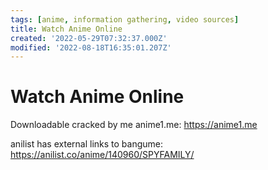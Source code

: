 ```yaml
---
tags: [anime, information gathering, video sources]
title: Watch Anime Online
created: '2022-05-29T07:32:37.000Z'
modified: '2022-08-18T16:35:01.207Z'
---
```


# Watch Anime Online

Downloadable cracked by me anime1.me:
https://anime1.me

anilist has external links to bangume:
 https://anilist.co/anime/140960/SPYFAMILY/
